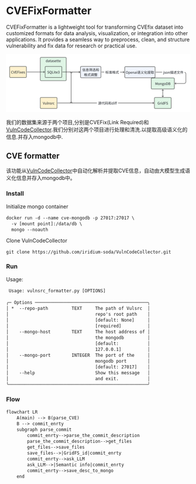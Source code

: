 # CVEFixFormatter

CVEFixFormatter is a lightweight tool for transforming CVEfix dataset into customized formats for data analysis, visualization, or integration into other applications. It provides a seamless way to preprocess, clean, and structure vulnerability and fix data for research or practical use.

![alt text](image.png)

我们的数据集来源于两个项目,分别是CVEFix(Link Required)和[VulnCodeCollector](https://github.com/iridium-soda/VulnCodeCollector).我们分别对这两个项目进行处理和清洗.以提取高级语义化的信息.并存入mongodb中.

## CVE formatter

该功能从[VulnCodeCollector](https://github.com/iridium-soda/VulnCodeCollector)中自动化解析并提取CVE信息，自动由大模型生成语义化信息并存入mongodb中。

### Install

Initialize mongo container

```shell
docker run -d --name cve-mongodb -p 27017:27017 \
  -v [mount point]:/data/db \
  mongo --noauth
```

Clone VulnCodeCollector

```shell
git clone https://github.com/iridium-soda/VulnCodeCollector.git
```

### Run

Usage:

```plaintext
 Usage: vulnsrc_formatter.py [OPTIONS]                 
                                                       
╭─ Options ───────────────────────────────────────────╮
│ *  --repo-path         TEXT     The path of Vulsrc  │
│                                 repo's root path    │
│                                 [default: None]     │
│                                 [required]          │
│    --mongo-host        TEXT     The host address of │
│                                 the mongodb         │
│                                 [default:           │
│                                 127.0.0.1]          │
│    --mongo-port        INTEGER  The port of the     │
│                                 mongodb port        │
│                                 [default: 27017]    │
│    --help                       Show this message   │
│                                 and exit.           │
╰─────────────────────────────────────────────────────╯
```

### Flow

```mermaid
flowchart LR
    A(main) --> B(parse_CVE)
    B --> commit_enrty
    subgraph parse_commit 
        commit_enrty-->parse_the_commit_description
        parse_the_commit_description-->get_files
        get_files-->save_files
        save_files-->|GridFS_id|commit_enrty
        commit_enrty-->ask_LLM
        ask_LLM-->|Semantic info|commit_enrty
        commit_enrty-->save_desc_to_mongo
    end
```
